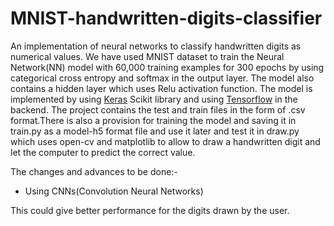 # MNIST-handwritten-digits-classifier
An implementation of neural networks to classify handwritten digits as numerical values. We have used MNIST dataset to train the Neural Network(NN) model with 60,000 training examples for 300 epochs by using categorical cross entropy and softmax in the output layer. The model also contains a hidden layer which uses Relu activation function.
The model is implemented by using [Keras](HTTPS://keras.io) Scikit library and using [Tensorflow](https://tensorflow.org) in the backend.
The project contains the test and train files in the form of .csv format.There is also a provision for training the model and saving it in train.py as a model-h5 format file and use it later and test it in draw.py which uses open-cv and matplotlib to allow to draw a handwritten digit and let the computer to predict the correct value.

The changes and advances to be done:-
- Using CNNs(Convolution Neural Networks)

This could give better performance for the digits drawn by the user.
